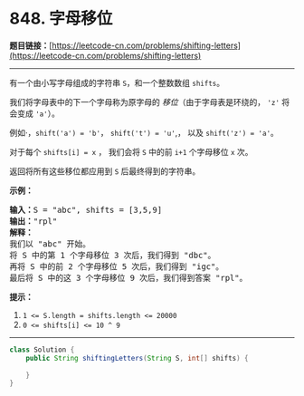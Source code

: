 # 848. 字母移位

**题目链接：**[https://leetcode-cn.com/problems/shifting-letters](https://leetcode-cn.com/problems/shifting-letters)

---

<div class="content__1Y2H">
 <div class="notranslate">
  <p>有一个由小写字母组成的字符串 <code>S</code>，和一个整数数组 <code>shifts</code>。</p> 
  <p>我们将字母表中的下一个字母称为原字母的 <em>移位</em>（由于字母表是环绕的， <code>'z'</code>&nbsp;将会变成&nbsp;<code>'a'</code>）。</p> 
  <p>例如·，<code>shift('a') = 'b'</code>，&nbsp;<code>shift('t') = 'u'</code>,， 以及&nbsp;<code>shift('z') = 'a'</code>。</p> 
  <p>对于每个&nbsp;<code>shifts[i] = x</code>&nbsp;， 我们会将 <code>S</code>&nbsp;中的前&nbsp;<code>i+1</code>&nbsp;个字母移位&nbsp;<code>x</code>&nbsp;次。</p> 
  <p>返回将所有这些移位都应用到 <code>S</code> 后最终得到的字符串。</p> 
  <p><strong>示例：</strong></p> 
  <pre class="language-text"><strong>输入：</strong>S = "abc", shifts = [3,5,9]
<strong>输出：</strong>"rpl"
<strong>解释： </strong>
我们以 "abc" 开始。
将 S 中的第 1 个字母移位 3 次后，我们得到 "dbc"。
再将 S 中的前 2 个字母移位 5 次后，我们得到 "igc"。
最后将 S 中的这 3 个字母移位 9 次后，我们得到答案 "rpl"。
</pre> 
  <p><strong>提示：</strong></p> 
  <ol> 
   <li><code>1 &lt;= S.length = shifts.length &lt;= 20000</code></li> 
   <li><code>0 &lt;= shifts[i] &lt;= 10 ^ 9</code></li> 
  </ol> 
 </div>
</div>

---

```java
class Solution {
    public String shiftingLetters(String S, int[] shifts) {
        
    }
}
```
